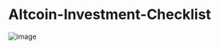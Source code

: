 # Altcoin-Investment-Checklist

![image](https://user-images.githubusercontent.com/113629468/190478093-8e2c2532-b1fb-406c-bff9-99992a00a6e2.png)

